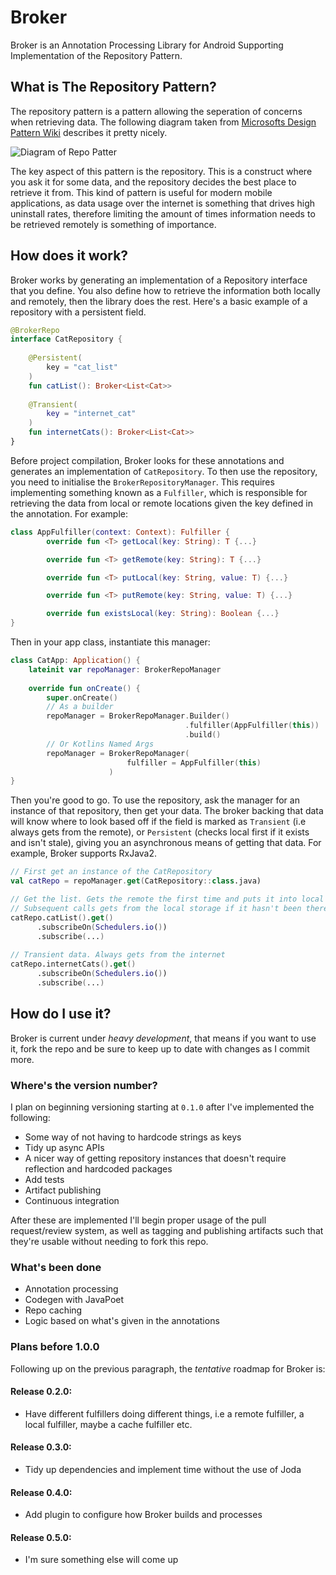 # Broker
Broker is an Annotation Processing Library for Android Supporting Implementation of the Repository Pattern.

## What is The Repository Pattern?
The repository pattern is a pattern allowing the seperation of concerns when retrieving data. The following diagram taken from [Microsofts
Design Pattern Wiki](https://msdn.microsoft.com/en-us/library/ff649690.aspx?f=255&MSPPError=-2147217396) describes it pretty nicely.

![Diagram of Repo Patter](https://i-msdn.sec.s-msft.com/dynimg/IC340233.png)

The key aspect of this pattern is the repository. This is a construct where you ask it for some data, and the repository decides the best
place to retrieve it from. This kind of pattern is useful for modern mobile applications, as data usage over the internet is something that
drives high uninstall rates, therefore limiting the amount of times information needs to be retrieved remotely is something of importance.

## How does it work?
Broker works by generating an implementation of a Repository interface that you define. You also define how to retrieve the information both locally and remotely, then the library does the rest. Here's a basic example of a repository with a persistent field.

```kotlin
@BrokerRepo
interface CatRepository {
    
    @Persistent(
        key = "cat_list"
    )
    fun catList(): Broker<List<Cat>>
    
    @Transient(
        key = "internet_cat"
    )
    fun internetCats(): Broker<List<Cat>>
}
```
Before project compilation, Broker looks for these annotations and generates an implementation of `CatRepository`. To then use the 
repository, you need to initialise the `BrokerRepositoryManager`. This requires implementing something known as a `Fulfiller`, which is 
responsible for retrieving the data from local or remote locations given the key defined in the annotation. For example:

```kotlin
class AppFulfiller(context: Context): Fulfiller {
        override fun <T> getLocal(key: String): T {...}

        override fun <T> getRemote(key: String): T {...}

        override fun <T> putLocal(key: String, value: T) {...}

        override fun <T> putRemote(key: String, value: T) {...}

        override fun existsLocal(key: String): Boolean {...}
}
```

Then in your app class, instantiate this manager:

```kotlin
class CatApp: Application() {
    lateinit var repoManager: BrokerRepoManager
    
    override fun onCreate() {
        super.onCreate()
        // As a builder
        repoManager = BrokerRepoManager.Builder()
                                       .fulfiller(AppFulfiller(this))
                                       .build()
        // Or Kotlins Named Args
        repoManager = BrokerRepoManager(
                          fulfiller = AppFulfiller(this)
                      )
}
```

Then you're good to go. To use the repository, ask the manager for an instance of that repository, then get your data. The broker 
backing that data will know where to look based off if the field is marked as `Transient` (i.e always gets from the remote), or `Persistent` (checks local first if it exists and isn't stale), giving you an asynchronous means of getting that data. For example, Broker supports RxJava2.

```kotlin
// First get an instance of the CatRepository
val catRepo = repoManager.get(CatRepository::class.java)

// Get the list. Gets the remote the first time and puts it into local storage
// Subsequent calls gets from the local storage if it hasn't been there for too long
catRepo.catList().get()
      .subscribeOn(Schedulers.io())
      .subscribe(...)
      
// Transient data. Always gets from the internet
catRepo.internetCats().get()
      .subscribeOn(Schedulers.io())
      .subscribe(...)
```

## How do I use it?
Broker is current under _*heavy development*_, that means if you want to use it, fork the repo and be sure to keep up to date with 
changes as I commit more.

### Where's the version number?
I plan on beginning versioning starting at `0.1.0` after I've implemented the following:
 * Some way of not having to hardcode strings as keys
 * Tidy up async APIs
 * A nicer way of getting repository instances that doesn't require reflection and hardcoded packages
 * Add tests
 * Artifact publishing
 * Continuous integration
 
After these are implemented I'll begin proper usage of the pull request/review system, as well as tagging and publishing artifacts such that they're usable without needing to fork this repo.

### What's been done
* Annotation processing
* Codegen with JavaPoet
* Repo caching 
* Logic based on what's given in the annotations
 
### Plans before 1.0.0
Following up on the previous paragraph, the _tentative_ roadmap for Broker is:
#### Release 0.2.0:
  * Have different fulfillers doing different things, i.e a remote fulfiller, a local fulfiller, maybe a cache fulfiller etc.
#### Release 0.3.0:
  * Tidy up dependencies and implement time without the use of Joda
#### Release 0.4.0:
  * Add plugin to configure how Broker builds and processes
#### Release 0.5.0:
  * I'm sure something else will come up
